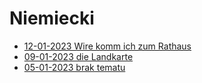# Niemiecki

- [12-01-2023 Wire komm ich zum Rathaus](./niemiecki/12-01-2023.md)
- [09-01-2023 die Landkarte](./niemiecki/09-01-2023.md)
- [05-01-2023 brak tematu](./niemiecki/05-01-2023.md)


